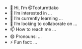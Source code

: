 - 👋 Hi, I’m @Tooturnttako
- 👀 I’m interested in ...
- 🌱 I’m currently learning ...
- 💞️ I’m looking to collaborate on ...
- 📫 How to reach me ...
- 😄 Pronouns: ...
- ⚡ Fun fact: ...

<!---
Tooturnttako/Tooturnttako is a ✨ special ✨ repository because its `README.md` (this file) appears on your GitHub profile.
You can click the Preview link to take a look at your changes.
--->
